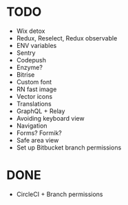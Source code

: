 # TODO

* Wix detox
* Redux, Reselect, Redux observable
* ENV variables
* Sentry
* Codepush
* Enzyme?
* Bitrise
* Custom font
* RN fast image
* Vector icons
* Translations
* GraphQL + Relay
* Avoiding keyboard view
* Navigation
* Forms? Formik?
* Safe area view
* Set up Bitbucket branch permissions

# DONE

* CircleCI + Branch permissions
